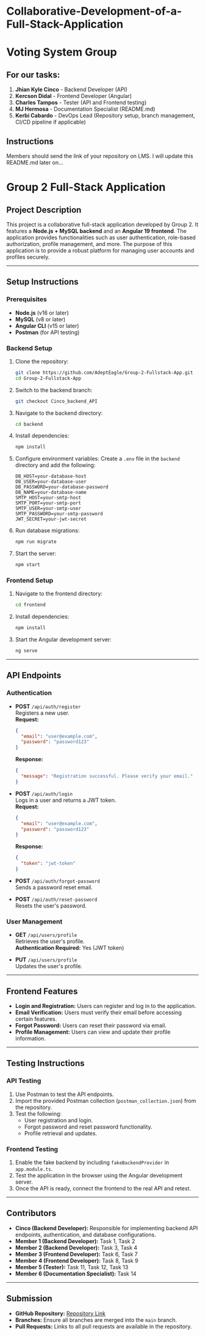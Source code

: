 # Collaborative-Development-of-a-Full-Stack-Application
# Voting System Group

## For our tasks:
1. **Jhian Kyle Cinco** - Backend Developer (API)
2. **Kercson Didal**    - Frontend Developer (Angular)
3. **Charles Tampos**   - Tester (API and Frontend testing)
4. **MJ Hermosa**       - Documentation Specialist (README.md)
5. **Kerbi Cabardo**    - DevOps Lead (Repository setup, branch management, CI/CD pipeline if applicable)

## Instructions
Members should send the link of your repository on LMS. I will update this README.md later on...

# Group 2 Full-Stack Application

## Project Description
This project is a collaborative full-stack application developed by Group 2. It features a **Node.js + MySQL backend** and an **Angular 19 frontend**. The application provides functionalities such as user authentication, role-based authorization, profile management, and more. The purpose of this application is to provide a robust platform for managing user accounts and profiles securely.

________________________________________________________________________________

## Setup Instructions

### Prerequisites
- **Node.js** (v16 or later)
- **MySQL** (v8 or later)
- **Angular CLI** (v15 or later)
- **Postman** (for API testing)

### Backend Setup
1. Clone the repository:
   ```bash
   git clone https://github.com/AdeptEagle/Group-2-Fullstack-App.git
   cd Group-2-Fullstack-App
   ```
2. Switch to the backend branch:
   ```bash
   git checkout Cinco_backend_API
   ```
3. Navigate to the backend directory:
   ```bash
   cd backend
   ```
4. Install dependencies:
   ```bash
   npm install
   ```
5. Configure environment variables:
   Create a `.env` file in the `backend` directory and add the following:
   ```
   DB_HOST=your-database-host
   DB_USER=your-database-user
   DB_PASSWORD=your-database-password
   DB_NAME=your-database-name
   SMTP_HOST=your-smtp-host
   SMTP_PORT=your-smtp-port
   SMTP_USER=your-smtp-user
   SMTP_PASSWORD=your-smtp-password
   JWT_SECRET=your-jwt-secret
   ```
6. Run database migrations:
   ```bash
   npm run migrate
   ```
7. Start the server:
   ```bash
   npm start
   ```

### Frontend Setup
1. Navigate to the frontend directory:
   ```bash
   cd frontend
   ```
2. Install dependencies:
   ```bash
   npm install
   ```
3. Start the Angular development server:
   ```bash
   ng serve
   ```

________________________________________________________________________________

## API Endpoints

### Authentication
- **POST** `/api/auth/register`  
  Registers a new user.  
  **Request:**
  ```json
  {
    "email": "user@example.com",
    "password": "password123"
  }
  ```
  **Response:**
  ```json
  {
    "message": "Registration successful. Please verify your email."
  }
  ```

- **POST** `/api/auth/login`  
  Logs in a user and returns a JWT token.  
  **Request:**
  ```json
  {
    "email": "user@example.com",
    "password": "password123"
  }
  ```
  **Response:**
  ```json
  {
    "token": "jwt-token"
  }
  ```

- **POST** `/api/auth/forgot-password`  
  Sends a password reset email.

- **POST** `/api/auth/reset-password`  
  Resets the user's password.

### User Management
- **GET** `/api/users/profile`  
  Retrieves the user's profile.  
  **Authentication Required:** Yes (JWT token)

- **PUT** `/api/users/profile`  
  Updates the user's profile.

________________________________________________________________________________

## Frontend Features
- **Login and Registration:** Users can register and log in to the application.
- **Email Verification:** Users must verify their email before accessing certain features.
- **Forgot Password:** Users can reset their password via email.
- **Profile Management:** Users can view and update their profile information.

________________________________________________________________________________

## Testing Instructions

### API Testing
1. Use Postman to test the API endpoints.
2. Import the provided Postman collection (`postman_collection.json`) from the repository.
3. Test the following:
   - User registration and login.
   - Forgot password and reset password functionality.
   - Profile retrieval and updates.

### Frontend Testing
1. Enable the fake backend by including `fakeBackendProvider` in `app.module.ts`.
2. Test the application in the browser using the Angular development server.
3. Once the API is ready, connect the frontend to the real API and retest.

________________________________________________________________________________

## Contributors
- **Cinco (Backend Developer):** Responsible for implementing backend API endpoints, authentication, and database configurations.
- **Member 1 (Backend Developer):** Task 1, Task 2
- **Member 2 (Backend Developer):** Task 3, Task 4
- **Member 3 (Frontend Developer):** Task 6, Task 7
- **Member 4 (Frontend Developer):** Task 8, Task 9
- **Member 5 (Tester):** Task 11, Task 12, Task 13
- **Member 6 (Documentation Specialist):** Task 14

________________________________________________________________________________

## Submission
- **GitHub Repository:** [Repository Link](https://github.com/AdeptEagle/Group-2-Fullstack-App.git)
- **Branches:** Ensure all branches are merged into the `main` branch.
- **Pull Requests:** Links to all pull requests are available in the repository.